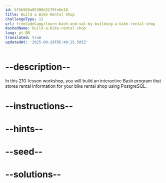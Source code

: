 ```yaml
---
id: 5f5b969a05380d2179fe6e18
title: Build a Bike Rental Shop
challengeType: 12
url: freeCodeCamp/learn-bash-and-sql-by-building-a-bike-rental-shop
dashedName: build-a-bike-rental-shop
lang: pt-BR
translated: true
updatedAt: '2025-09-29T05:49:25.505Z'
---
```


# --description--

In this 210-lesson workshop, you will build an interactive Bash program that stores rental information for your bike rental shop using PostgreSQL.

# --instructions--

# --hints--

# --seed--

# --solutions--
